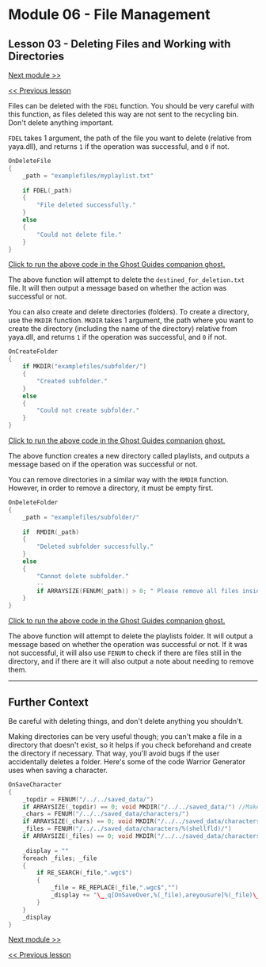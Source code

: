 # Module 06 - File Management

## Lesson 03 - Deleting Files and Working with Directories

[Next module >>](../module_07_regular_expressions/00_what_is_regex.md)

[<< Previous lesson](../module_06_file_management/02_writing_files.md)

Files can be deleted with the `FDEL` function. You should be very careful with this function, as files deleted this way are not sent to the recycling bin. Don't delete anything important.

`FDEL` takes 1 argument, the path of the file you want to delete (relative from yaya.dll), and returns `1` if the operation was successful, and `0` if not.

```c
OnDeleteFile
{
	_path = "examplefiles/myplaylist.txt"
	
	if FDEL(_path)
	{
		"File deleted successfully."
	}
	else
	{
		"Could not delete file."
	}
}
```

[Click to run the above code in the Ghost Guides companion ghost.](https://zichqec.github.io/s-the-skeleton/jump.html?url=x-ukagaka-link%3Atype%3Devent%26ghost%3DGhost%20Guides%26info%3DOnExample.M6.L3.DeleteFile)

The above function will attempt to delete the `destined_for_deletion.txt` file. It will then output a message based on whether the action was successful or not.

You can also create and delete directories (folders). To create a directory, use the `MKDIR` function. `MKDIR` takes 1 argument, the path where you want to create the directory (including the name of the directory) relative from yaya.dll, and returns `1` if the operation was successful, and `0` if not.

```c
OnCreateFolder
{
	if MKDIR("examplefiles/subfolder/")
	{
		"Created subfolder."
	}
	else
	{
		"Could not create subfolder."
	}
}
```

[Click to run the above code in the Ghost Guides companion ghost.](https://zichqec.github.io/s-the-skeleton/jump.html?url=x-ukagaka-link%3Atype%3Devent%26ghost%3DGhost%20Guides%26info%3DOnExample.M6.L3.CreateFolder)

The above function creates a new directory called playlists, and outputs a message based on if the operation was successful or not.

You can remove directories in a similar way with the `RMDIR` function. However, in order to remove a directory, it must be empty first.

```c
OnDeleteFolder
{
	_path = "examplefiles/subfolder/"
	
	if  RMDIR(_path)
	{
		"Deleted subfolder successfully."
	}
	else
	{
		"Cannot delete subfolder."
		--
		if ARRAYSIZE(FENUM(_path)) > 0; " Please remove all files inside it and try again."
	}
}
```

[Click to run the above code in the Ghost Guides companion ghost.](https://zichqec.github.io/s-the-skeleton/jump.html?url=x-ukagaka-link%3Atype%3Devent%26ghost%3DGhost%20Guides%26info%3DOnExample.M6.L3.DeleteFolder)

The above function will attempt to delete the playlists folder. It will output a message based on whether the operation was successful or not. If it was not successful, it will also use `FENUM` to check if there are files still in the directory, and if there are it will also output a note about needing to remove them.

---

## Further Context

Be careful with deleting things, and don't delete anything you shouldn't.

Making directories can be very useful though; you can't make a file in a directory that doesn't exist, so it helps if you check beforehand and create the directory if necessary. That way, you'll avoid bugs if the user accidentally deletes a folder. Here's some of the code Warrior Generator uses when saving a character.

```c
OnSaveCharacter
{
	_topdir = FENUM("/../../saved_data/")
	if ARRAYSIZE(_topdir) == 0; void MKDIR("/../../saved_data/") //Make the data directory
	_chars = FENUM("/../../saved_data/characters/")
	if ARRAYSIZE(_chars) == 0; void MKDIR("/../../saved_data/characters/") //Make the characters directory
	_files = FENUM("/../../saved_data/characters/%(shellfld)/")
	if ARRAYSIZE(_files) == 0; void MKDIR("/../../saved_data/characters/%(shellfld)/") //Make a directory for this shell
	
	_display = ""
	foreach _files; _file
	{
		if RE_SEARCH(_file,".wgc$")
		{
			_file = RE_REPLACE(_file,".wgc$","")
			_display += "\__q[OnSaveOver,%(_file),areyousure]%(_file)\__q\n"
		}
	}
	_display
}
```

[Next module >>](../module_07_regular_expressions/00_what_is_regex.md)

[<< Previous lesson](../module_06_file_management/02_writing_files.md)
